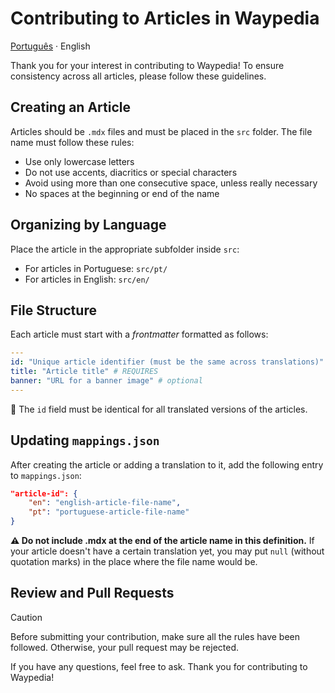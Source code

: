 # Contributing to Articles in Waypedia

[Português](./CONTRIBUTING.pt.md) · English

Thank you for your interest in contributing to Waypedia! To ensure consistency across all articles, please follow these guidelines.

## Creating an Article

Articles should be `.mdx` files and must be placed in the `src` folder. The file name must follow these rules:

- Use only lowercase letters
- Do not use accents, diacritics or special characters
- Avoid using more than one consecutive space, unless really necessary
- No spaces at the beginning or end of the name

## Organizing by Language

Place the article in the appropriate subfolder inside `src`:

- For articles in Portuguese: `src/pt/`
- For articles in English: `src/en/`

## File Structure

Each article must start with a _frontmatter_ formatted as follows:

```yml
---
id: "Unique article identifier (must be the same across translations)" # REQUIRED
title: "Article title" # REQUIRES
banner: "URL for a banner image" # optional
---
```

🔹 The `id` field must be identical for all translated versions of the articles.

## Updating `mappings.json`

After creating the article or adding a translation to it, add the following entry to `mappings.json`:

```json
"article-id": {
    "en": "english-article-file-name",
    "pt": "portuguese-article-file-name"
}
```

**⚠ Do not include .mdx at the end of the article name in this definition.**
If your article doesn't have a certain translation yet, you may put `null` (without quotation marks) in the place where the file name would be.

## Review and Pull Requests

> [!CAUTION]
> Before submitting your contribution, make sure all the rules have been followed.
> Otherwise, your pull request may be rejected.

If you have any questions, feel free to ask. Thank you for contributing to Waypedia!
